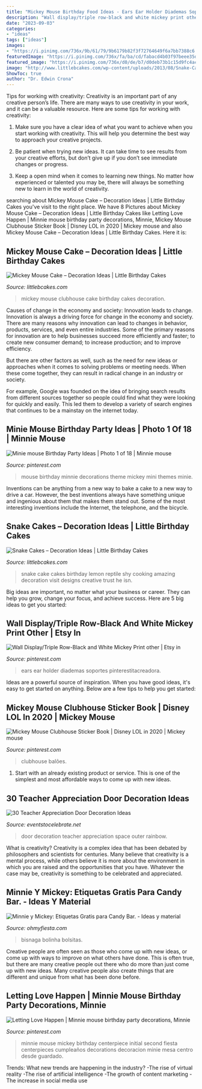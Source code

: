 ```yaml
---
title: "Mickey Mouse Birthday Food Ideas - Ears Ear Holder Diademas Soportes Pinterestitacreadora"
description: "Wall display/triple row-black and white mickey print other"
date: "2023-09-03"
categories:
- "ideas"
tags: ["ideas"]
images:
- "https://i.pinimg.com/736x/9b/61/79/9b6179b82f3f72764649f6a7bb7388c6.jpg"
featuredImage: "https://i.pinimg.com/736x/fa/ba/cd/fabacd4b03f97beee35de5c2f68d2851.jpg"
featured_image: "https://i.pinimg.com/736x/d0/de/b7/d0deb73b1c15d9fc4ac2cc05c4244593.jpg"
image: "http://www.littlebcakes.com/wp-content/uploads/2013/08/Snake-Cake-Pics.jpg"
ShowToc: true
author: "Dr. Edwin Crona"
---
```



Tips for working with creativity:
Creativity is an important part of any creative person’s life. There are many ways to use creativity in your work, and it can be a valuable resource. Here are some tips for working with creativity:
1. Make sure you have a clear idea of what you want to achieve when you start working with creativity. This will help you determine the best way to approach your creative projects.

2. Be patient when trying new ideas. It can take time to see results from your creative efforts, but don’t give up if you don’t see immediate changes or progress.

3. Keep a open mind when it comes to learning new things. No matter how experienced or talented you may be, there will always be something new to learn in the world of creativity.


	

		
searching about Mickey Mouse Cake – Decoration Ideas | Little Birthday Cakes you've visit to the right place. We have 8 Pictures about Mickey Mouse Cake – Decoration Ideas | Little Birthday Cakes like Letting Love Happen | Minnie mouse birthday party decorations, Minnie, Mickey Mouse Clubhouse Sticker Book | Disney LOL in 2020 | Mickey mouse and also Mickey Mouse Cake – Decoration Ideas | Little Birthday Cakes. Here it is:
		
    
## Mickey Mouse Cake – Decoration Ideas | Little Birthday Cakes

<img loading=lazy src="http://www.littlebcakes.com/wp-content/uploads/2013/08/Mickey-Mouse-Clubhouse-Cake.jpg" onerror="this.onerror=null;this.src='https://tse3.mm.bing.net/th?id=OIP.KcRbZYXTeW4ysByzBmIwTQHaJ4&amp;pid=15.1';" alt="Mickey Mouse Cake – Decoration Ideas | Little Birthday Cakes">

_Source: littlebcakes.com_

>mickey mouse clubhouse cake birthday cakes decoration. 

	

Causes of change in the economy and society: Innovation leads to change.
Innovation is always a driving force for change in the economy and society. There are many reasons why innovation can lead to changes in behavior, products, services, and even entire industries. 
Some of the primary reasons for innovation are to help businesses succeed more efficiently and faster; to create new consumer demand; to increase production; and to improve efficiency. 

But there are other factors as well, such as the need for new ideas or approaches when it comes to solving problems or meeting needs. When these come together, they can result in radical change in an industry or society.

For example, Google was founded on the idea of bringing search results from different sources together so people could find what they were looking for quickly and easily. This led them to develop a variety of search engines that continues to be a mainstay on the internet today.

    
## Minie Mouse Birthday Party Ideas | Photo 1 Of 18 | Minnie Mouse

<img loading=lazy src="https://i.pinimg.com/736x/9b/61/79/9b6179b82f3f72764649f6a7bb7388c6.jpg" onerror="this.onerror=null;this.src='https://tse1.mm.bing.net/th?id=OIP.beA0EcYmnV-du74KeBQm-QHaJ3&amp;pid=15.1';" alt="Minie mouse Birthday Party Ideas | Photo 1 of 18 | Minnie mouse">

_Source: pinterest.com_

>mouse birthday minnie decorations theme mickey mini themes minie. 

	

Inventions can be anything from a new way to bake a cake to a new way to drive a car. However, the best inventions always have something unique and ingenious about them that makes them stand out. Some of the most interesting inventions include the Internet, the telephone, and the bicycle.

    
## Snake Cakes – Decoration Ideas | Little Birthday Cakes

<img loading=lazy src="http://www.littlebcakes.com/wp-content/uploads/2013/08/Snake-Cake-Pics.jpg" onerror="this.onerror=null;this.src='https://tse1.mm.bing.net/th?id=OIP.hdQZ6ztwW4btzSbcK2AAnQHaI_&amp;pid=15.1';" alt="Snake Cakes – Decoration Ideas | Little Birthday Cakes">

_Source: littlebcakes.com_

>snake cake cakes birthday lemon reptile shy cooking amazing decoration visit designs creative trust he isn. 

	

Big ideas are important, no matter what your business or career. They can help you grow, change your focus, and achieve success. Here are 5 big ideas to get you started: 

    
## Wall Display/Triple Row-Black And White Mickey Print Other | Etsy In

<img loading=lazy src="https://i.pinimg.com/736x/34/c8/f9/34c8f92b027e66a15cd9df620c3c17a0.jpg" onerror="this.onerror=null;this.src='https://tse2.mm.bing.net/th?id=OIP.cLC4ntSW1tf1gYdVdGQAOwHaL6&amp;pid=15.1';" alt="Wall Display/Triple Row-Black and White Mickey Print other | Etsy in">

_Source: pinterest.com_

>ears ear holder diademas soportes pinterestitacreadora. 

	

Ideas are a powerful source of inspiration. When you have good ideas, it's easy to get started on anything. Below are a few tips to help you get started: 

    
## Mickey Mouse Clubhouse Sticker Book | Disney LOL In 2020 | Mickey Mouse

<img loading=lazy src="https://i.pinimg.com/736x/fa/ba/cd/fabacd4b03f97beee35de5c2f68d2851.jpg" onerror="this.onerror=null;this.src='https://tse3.mm.bing.net/th?id=OIP.79BmPtdwI5YC-WPhe6nltwHaKS&amp;pid=15.1';" alt="Mickey Mouse Clubhouse Sticker Book | Disney LOL in 2020 | Mickey mouse">

_Source: pinterest.com_

>clubhouse balões. 

	

1. Start with an already existing product or service. This is one of the simplest and most affordable ways to come up with new ideas.

    
## 30 Teacher Appreciation Door Decoration Ideas

<img loading=lazy src="https://eventstocelebrate.net/wp-content/uploads/2018/04/Teacher-Appreciation-Door-Decoration-Ideas-3.jpg" onerror="this.onerror=null;this.src='https://tse2.mm.bing.net/th?id=OIP.wtTXS3Vy1rws5jV4AJccdAHaPj&amp;pid=15.1';" alt="30 Teacher Appreciation Door Decoration Ideas">

_Source: eventstocelebrate.net_

>door decoration teacher appreciation space outer rainbow. 

	

What is creativity?
Creativity is a complex idea that has been debated by philosophers and scientists for centuries. Many believe that creativity is a mental process, while others believe it is more about the environment in which you are raised and the opportunities that you have. Whatever the case may be, creativity is something to be celebrated and appreciated.

    
## Minnie Y Mickey: Etiquetas Gratis Para Candy Bar. - Ideas Y Material

<img loading=lazy src="http://1.bp.blogspot.com/-Kr9aoWeNS00/UwP2RXMsk7I/AAAAAAACR8o/UFdrSNtcaUc/s1600/Bisnaga.jpg" onerror="this.onerror=null;this.src='https://tse2.mm.bing.net/th?id=OIP.Bks2M80bLNvKbGNb-aIbVwHaJ3&amp;pid=15.1';" alt="Minnie y Mickey: Etiquetas Gratis para Candy Bar. - Ideas y material">

_Source: ohmyfiesta.com_

>bisnaga bolinha bolsitas. 

	

Creative people are often seen as those who come up with new ideas, or come up with ways to improve on what others have done. This is often true, but there are many creative people out there who do more than just come up with new ideas. Many creative people also create things that are different and unique from what has been done before.

    
## Letting Love Happen | Minnie Mouse Birthday Party Decorations, Minnie

<img loading=lazy src="https://i.pinimg.com/736x/d0/de/b7/d0deb73b1c15d9fc4ac2cc05c4244593.jpg" onerror="this.onerror=null;this.src='https://tse1.mm.bing.net/th?id=OIP.7xDhaCUJzVyNan5S70TT-gHaNK&amp;pid=15.1';" alt="Letting Love Happen | Minnie mouse birthday party decorations, Minnie">

_Source: pinterest.com_

>minnie mouse mickey birthday centerpiece initial second fiesta centerpieces cumpleaños decorations decoracion minie mesa centro desde guardado. 

	

Trends: What new trends are happening in the industry?
-The rise of virtual reality
-The rise of artificial intelligence
-The growth of content marketing
-The increase in social media use

